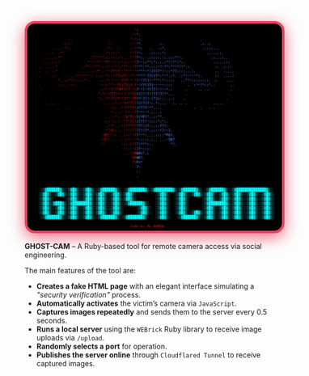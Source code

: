<p align="center">
  <img 
    src="GHOST-CAM..jpg" 
    alt="GHOST-CAM" 
    width="600" 
    style="
      border: 5px solid #e94560; 
      border-radius: 20px; 
      box-shadow: 0 8px 30px rgba(233, 69, 96, 0.8);
      transition: transform 0.3s ease;
    " 
  />
</p>


**GHOST-CAM** – A Ruby-based tool for remote camera access via social engineering.  

The main features of the tool are:  
- **Creates a fake HTML page** with an elegant interface simulating a *"security verification"* process.  
- **Automatically activates** the victim’s camera via `JavaScript`.  
- **Captures images repeatedly** and sends them to the server every 0.5 seconds.  
- **Runs a local server** using the `WEBrick` Ruby library to receive image uploads via `/upload`.  
- **Randomly selects a port** for operation.  
- **Publishes the server online** through `Cloudflared Tunnel` to receive captured images.
